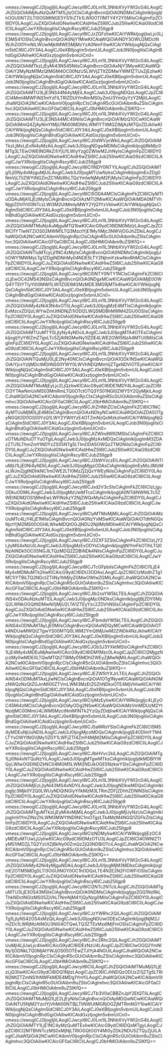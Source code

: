 vmess://ewogICJ2IjogIjIiLAogICJwcyI6ICJ0Lm1lL3NhbXVyYWl2cG4iLAogICJhZGQiOiAiMjAuNzQuMTM1LjIzOCIsCiAgInBvcnQiOiA0NDMsCiAgImlkIjogIjlhOGU0NTZiLTI0OGMtNGE5YS1hZTk1LWI0OTI1MTY4Y2Y5MiIsCiAgImFpZCI6IDY0LAogICJuZXQiOiAidGNwIiwKICAidHlwZSI6ICJub25lIiwKICAiaG9zdCI6ICIiLAogICJwYXRoIjogIiIsCiAgInRscyI6ICJub25lIgp9
vmess://ewogICJ2IjogIjIiLAogICJwcyI6ICJzZGFzIiwKICAiYWRkIjogIjIwLjc0LjE3MS41OSIsCiAgInBvcnQiOiA0NjY1MiwKICAiaWQiOiAiNDY3OWU2MDctNWJhZi00YmNlLWUwMjktMWE5MjMzYzA0NmFiIiwKICAiYWlkIjogNjQsCiAgIm5ldCI6ICJ0Y3AiLAogICJ0eXBlIjogIm5vbmUiLAogICJob3N0IjogIiIsCiAgInBhdGgiOiAiIiwKICAidGxzIjogIm5vbmUiCn0=
vmess://ewogICJ2IjogIjIiLAogICJwcyI6ICJ0Lm1lL3NhbXVyYWl2cG4iLAogICJhZGQiOiAiMTkzLjEyMi43NS45NiIsCiAgInBvcnQiOiAxNjY3MywKICAiaWQiOiAiY2MyNzM1MzQtMGM4OC00NzU5LWVjZTItZDMwYWM1ZTUxZjEzIiwKICAiYWlkIjogNjQsCiAgIm5ldCI6ICJ0Y3AiLAogICJ0eXBlIjogIm5vbmUiLAogICJob3N0IjogIiIsCiAgInBhdGgiOiAiIiwKICAidGxzIjogIm5vbmUiCn0=
vmess://ewogICJ2IjogIjIiLAogICJwcyI6ICJ0Lm1lL3NhbXVyYWl2cG4iLAogICJhZGQiOiAiMTU3LjE3NS44Ni4yMjEiLAogICJwb3J0IjogNDQzLAogICJpZCI6ICI4MmI4MWFiNS1mYzFlLTRlZDUtYmRmMS0yZmU3YmQyYzY2MjIiLAogICJhaWQiOiA2NCwKICAibmV0IjogInRjcCIsCiAgInR5cGUiOiAibm9uZSIsCiAgImhvc3QiOiAiIiwKICAicGF0aCI6ICIiLAogICJ0bHMiOiAibm9uZSIKfQ==
vmess://ewogICJ2IjogIjIiLAogICJwcyI6ICJ0Lm1lL3NhbXVyYWl2cG4iLAogICJhZGQiOiAiMTU3LjE3NS44MC45NiIsCiAgInBvcnQiOiA1MzQ1OCwKICAiaWQiOiAiMmQ4ZjAyNmYtMjU1Mi00MDNhLWM1YTItMGZiMjAzMTQxZDJkIiwKICAiYWlkIjogNjQsCiAgIm5ldCI6ICJ0Y3AiLAogICJ0eXBlIjogIm5vbmUiLAogICJob3N0IjogIiIsCiAgInBhdGgiOiAiIiwKICAidGxzIjogIm5vbmUiCn0=
vmess://ewogICJ2IjogIjIiLAogICJwcyI6ICJ0dWVycWkiLAogICJhZGQiOiAiMTkzLjMxLjExNi4yMzAiLAogICJwb3J0IjogNDgwMDMsCiAgImlkIjogIjRkMjc0MTg3LTEwOWEtNDRkZi1iYjU1LWIyYzg0ZWIwM2JhNyIsCiAgImFpZCI6IDY0LAogICJuZXQiOiAidGNwIiwKICAidHlwZSI6ICJub25lIiwKICAiaG9zdCI6ICIiLAogICJwYXRoIjogIiIsCiAgInRscyI6ICJub25lIgp9
vmess://ewogICJ2IjogIjIiLAogICJwcyI6ICI1NDY0NTYiLAogICJhZGQiOiAiMTg1LjI0Ny4xMzguMjUiLAogICJwb3J0IjogMTUwNzksCiAgImlkIjogImExZDg0NmVjLTliZWYtNGZmZC1lMzRhLTQzYmIwNjMyM2FjMyIsCiAgImFpZCI6IDY0LAogICJuZXQiOiAidGNwIiwKICAidHlwZSI6ICJub25lIiwKICAiaG9zdCI6ICIiLAogICJwYXRoIjogIiIsCiAgInRscyI6ICJub25lIgp9
vmess://ewogICJ2IjogIjIiLAogICJwcyI6ICI5ODA4MCIsCiAgImFkZCI6ICIyMTIuODAuMjA1LjEzMyIsCiAgInBvcnQiOiAzMTI2MiwKICAiaWQiOiAiMDA0MTVhNjgtZDVlYi00NTczLWI3M2UtMmIyMWY2YjQ1YzVkIiwKICAiYWlkIjogNjQsCiAgIm5ldCI6ICJ0Y3AiLAogICJ0eXBlIjogIm5vbmUiLAogICJob3N0IjogIiIsCiAgInBhdGgiOiAiIiwKICAidGxzIjogIm5vbmUiCn0=
vmess://ewogICJ2IjogIjIiLAogICJwcyI6ICJ0Lm1lL3NhbXVyYWl2cG4iLAogICJhZGQiOiAiMTMuNzAuMjguMTQ1IiwKICAicG9ydCI6IDM0MzIzLAogICJpZCI6ICI1YTIwNTZiOS02MWM1LTQ3MzctYjE1My1iMjc3NWVjOGJhZDkiLAogICJhaWQiOiA2NCwKICAibmV0IjogInRjcCIsCiAgInR5cGUiOiAibm9uZSIsCiAgImhvc3QiOiAiIiwKICAicGF0aCI6ICIiLAogICJ0bHMiOiAibm9uZSIKfQ==
vmess://ewogICJ2IjogIjIiLAogICJwcyI6ICJ0Lm1lL3NhbXVyYWl2cG4iLAogICJhZGQiOiAiNTIuMTcyLjI1NC4zMyIsCiAgInBvcnQiOiA0NDMsCiAgImlkIjogIjJhOWY1MWMyLTg1ZDgtNDNhMy04NDE5LTY2NjhmYzkwNmRhMCIsCiAgImFpZCI6IDY0LAogICJuZXQiOiAidGNwIiwKICAidHlwZSI6ICJub25lIiwKICAiaG9zdCI6ICIiLAogICJwYXRoIjogIiIsCiAgInRscyI6ICJub25lIgp9
vmess://ewogICJ2IjogIjIiLAogICJwcyI6ICI0NTY0NTY1NCIsCiAgImFkZCI6ICIzLjEwOC42MS43NSIsCiAgInBvcnQiOiA0NDgxMCwKICAiaWQiOiAiMjE0OWQ4YTEtYTIyYi00MWI1LWI1ZGEtMGMzMDE3MGRjMTk4IiwKICAiYWlkIjogNjQsCiAgIm5ldCI6ICJ0Y3AiLAogICJ0eXBlIjogIm5vbmUiLAogICJob3N0IjogIiIsCiAgInBhdGgiOiAiIiwKICAidGxzIjogIm5vbmUiCn0=
vmess://ewogICJ2IjogIjIiLAogICJwcyI6ICJ0Lm1lL3NhbXVyYWl2cG4iLAogICJhZGQiOiAiMy4zNi43Ni4xOTIiLAogICJwb3J0IjogMzE4MTIsCiAgImlkIjogImExMzcxZDQzLWYwZmUtNDNjZi1iODI2LWQ5MDBhMWM4ZGU0OSIsCiAgImFpZCI6IDY0LAogICJuZXQiOiAidGNwIiwKICAidHlwZSI6ICJub25lIiwKICAiaG9zdCI6ICIiLAogICJwYXRoIjogIiIsCiAgInRscyI6ICJub25lIgp9
vmess://ewogICJ2IjogIjIiLAogICJwcyI6ICJ0Lm1lL3NhbXVyYWl2cG4iLAogICJhZGQiOiAiMTUuMTY0LjIyNy4yNDciLAogICJwb3J0IjogMTA4OTEsCiAgImlkIjogIjYyYWZmZTgxLTc5ZjAtNGMwNy1lZDE4LWE2OWI5NzA4MTU0MiIsCiAgImFpZCI6IDY0LAogICJuZXQiOiAidGNwIiwKICAidHlwZSI6ICJub25lIiwKICAiaG9zdCI6ICIiLAogICJwYXRoIjogIiIsCiAgInRscyI6ICJub25lIgp9
vmess://ewogICJ2IjogIjIiLAogICJwcyI6ICJ0Lm1lL3NhbXVyYWl2cG4iLAogICJhZGQiOiAiNTQuMjU0LjE2Ny40NCIsCiAgInBvcnQiOiA1ODk1NSwKICAiaWQiOiAiYjcxYzljMDctMDliNS00YWY0LWVhNDQtMmVjZTgxNDViOTEyIiwKICAiYWlkIjogNjQsCiAgIm5ldCI6ICJ0Y3AiLAogICJ0eXBlIjogIm5vbmUiLAogICJob3N0IjogIiIsCiAgInBhdGgiOiAiIiwKICAidGxzIjogIm5vbmUiCn0=
vmess://ewogICJ2IjogIjIiLAogICJwcyI6ICJ0Lm1lL3NhbXVyYWl2cG4iLAogICJhZGQiOiAiMTMuMjEyLjc2LjQzIiwKICAicG9ydCI6IDE1MDY4LAogICJpZCI6ICI3YTAwNmUxMS03MmRmLTQ0OTctOTQ3YS01NGI0ZWY5Y2QyMjkiLAogICJhaWQiOiA2NCwKICAibmV0IjogInRjcCIsCiAgInR5cGUiOiAibm9uZSIsCiAgImhvc3QiOiAiIiwKICAicGF0aCI6ICIiLAogICJ0bHMiOiAibm9uZSIKfQ==
vmess://ewogICJ2IjogIjIiLAogICJwcyI6ICJhZHNhZCIsCiAgImFkZCI6ICI1NC4yMTUuMjM0LjE4MiIsCiAgInBvcnQiOiAxNDkyNCwKICAiaWQiOiAiZDA5OTgyNGQtODI1OS00YzQ1LWY2YWItYzE4OTZmNzQxMzkzIiwKICAiYWlkIjogNjQsCiAgIm5ldCI6ICJ0Y3AiLAogICJ0eXBlIjogIm5vbmUiLAogICJob3N0IjogIiIsCiAgInBhdGgiOiAiIiwKICAidGxzIjogIm5vbmUiCn0=
vmess://ewogICJ2IjogIjIiLAogICJwcyI6ICJtZWlndW92MSIsCiAgImFkZCI6ICIxOTMuNDIuOTYuOTgiLAogICJwb3J0IjogMzAxMDQsCiAgImlkIjogImM3ZDAzZTU5LThmZmYtNDYzZS05NTg5LTlmODA5OWQzZTM2NiIsCiAgImFpZCI6IDY0LAogICJuZXQiOiAidGNwIiwKICAidHlwZSI6ICJub25lIiwKICAiaG9zdCI6ICIiLAogICJwYXRoIjogIiIsCiAgInRscyI6ICJub25lIgp9
vmess://ewogICJ2IjogIjIiLAogICJwcyI6ICJ2bWVzczEiLAogICJhZGQiOiAiNTIuMjU1LjE0Ni4yNDIiLAogICJwb3J0IjogMjgzODAsCiAgImlkIjogImEyMzJlMzMxLWJmZjgtNDhkNC1mOWE2LTI0MzZjZjQxYWEyNiIsCiAgImFpZCI6IDY0LAogICJuZXQiOiAidGNwIiwKICAidHlwZSI6ICJub25lIiwKICAiaG9zdCI6ICIiLAogICJwYXRoIjogIiIsCiAgInRscyI6ICJub25lIgp9
vmess://ewogICJ2IjogIjIiLAogICJwcyI6ICJxd2V3cSIsCiAgImFkZCI6ICIzLjguODkuODMiLAogICJwb3J0IjogMzUwMTcsCiAgImlkIjogIjA0NTdiNWNlLTc5ZWEtNDM2OS1jMmEwLWFlNzkzY2NjZWQxMyIsCiAgImFpZCI6IDY0LAogICJuZXQiOiAidGNwIiwKICAidHlwZSI6ICJub25lIiwKICAiaG9zdCI6ICIiLAogICJwYXRoIjogIiIsCiAgInRscyI6ICJub25lIgp9
vmess://ewogICJ2IjogIjIiLAogICJwcyI6ICIyMTMxMjMiLAogICJhZGQiOiAiMzUuMTc4LjY4LjE1MiIsCiAgInBvcnQiOiA0NzYxMSwKICAiaWQiOiAiOTdhNGQxNjctYjM2MS00OGI4LWIwMDQtOGJjNDU2NjllMzM0IiwKICAiYWlkIjogNjQsCiAgIm5ldCI6ICJ0Y3AiLAogICJ0eXBlIjogIm5vbmUiLAogICJob3N0IjogIiIsCiAgInBhdGgiOiAiIiwKICAidGxzIjogIm5vbmUiCn0=
vmess://ewogICJ2IjogIjIiLAogICJwcyI6ICJ3ZXF3ZSIsCiAgImFkZCI6ICIzLjY2LjIyMS4xNzUiLAogICJwb3J0IjogMzExODYsCiAgImlkIjogIjNlYmFkOTlhLTQ0NzAtNDk5OC05NGJlLTQzMDQ2ZDBiNDk4NiIsCiAgImFpZCI6IDY0LAogICJuZXQiOiAidGNwIiwKICAidHlwZSI6ICJub25lIiwKICAiaG9zdCI6ICIiLAogICJwYXRoIjogIiIsCiAgInRscyI6ICJub25lIgp9
vmess://ewogICJ2IjogIjIiLAogICJwcyI6ICJTcGFpbiIsCiAgImFkZCI6ICI1LjE4My4xMDMuMTk2IiwKICAicG9ydCI6IDU3ODAxLAogICJpZCI6ICIzMzdhZTg1MC1iYTBiLTQ2NDctZTliNy1hMjIyZGMwOWIwZGMiLAogICJhaWQiOiA2NCwKICAibmV0IjogInRjcCIsCiAgInR5cGUiOiAibm9uZSIsCiAgImhvc3QiOiAiIiwKICAicGF0aCI6ICIiLAogICJ0bHMiOiAibm9uZSIKfQ==
vmess://ewogICJ2IjogIjIiLAogICJwcyI6ICJIb2xsYW5kLTEiLAogICJhZGQiOiAiNS4xODAuNzkuMTEiLAogICJwb3J0IjogMjc0NDksCiAgImlkIjogIjBjZDY0MzQ2LWNkOGQtNDMwNi1jMjU2LTA1ZTEyYzc2ZDVhNSIsCiAgImFpZCI6IDY0LAogICJuZXQiOiAidGNwIiwKICAidHlwZSI6ICJub25lIiwKICAiaG9zdCI6ICIiLAogICJwYXRoIjogIiIsCiAgInRscyI6ICJub25lIgp9
vmess://ewogICJ2IjogIjIiLAogICJwcyI6ICJFbmdsYW5kLTEiLAogICJhZGQiOiAiNS4xODMuMTAyLjE0MiIsCiAgInBvcnQiOiAxNDQyMCwKICAiaWQiOiAiOTk4NDUwMWQtZTgwYS00MTQ0LWM2YmQtMjUwM2ZiNDk4NzJkIiwKICAiYWlkIjogNjQsCiAgIm5ldCI6ICJ0Y3AiLAogICJ0eXBlIjogIm5vbmUiLAogICJob3N0IjogIiIsCiAgInBhdGgiOiAiIiwKICAidGxzIjogIm5vbmUiCn0=
vmess://ewogICJ2IjogIjIiLAogICJwcyI6ICJOb3J3YXktMSIsCiAgImFkZCI6ICI1LjE4My4xMDEuMjAwIiwKICAicG9ydCI6IDM1Mzc0LAogICJpZCI6ICI2MjgzNjczMy0wMDE0LTQwMTQtZTBlMy05MDhlZWEyZjMwNjMiLAogICJhaWQiOiA2NCwKICAibmV0IjogInRjcCIsCiAgInR5cGUiOiAibm9uZSIsCiAgImhvc3QiOiAiIiwKICAicGF0aCI6ICIiLAogICJ0bHMiOiAibm9uZSIKfQ==
vmess://ewogICJ2IjogIjIiLAogICJwcyI6ICJEZW5tYXJrLTEiLAogICJhZGQiOiAiNS4xODMuMTAxLjIwNCIsCiAgInBvcnQiOiA1OTg1NywKICAiaWQiOiAiNGMzNWQzNzQtZGJmMi00ZTVmLWM3MzEtZGZhNDkxOTE4MjVhIiwKICAiYWlkIjogNjQsCiAgIm5ldCI6ICJ0Y3AiLAogICJ0eXBlIjogIm5vbmUiLAogICJob3N0IjogIiIsCiAgInBhdGgiOiAiIiwKICAidGxzIjogIm5vbmUiCn0=
vmess://ewogICJ2IjogIjIiLAogICJwcyI6ICIyMzEyIiwKICAiYWRkIjogIjc4LjEyOC45Mi4zMCIsCiAgInBvcnQiOiAyODg2NSwKICAiaWQiOiAiMzVmMDUzM2YtNzdjMC00MmU4LWM5MzctNmM1NTk2YzQyZDdjIiwKICAiYWlkIjogNjQsCiAgIm5ldCI6ICJ0Y3AiLAogICJ0eXBlIjogIm5vbmUiLAogICJob3N0IjogIiIsCiAgInBhdGgiOiAiIiwKICAidGxzIjogIm5vbmUiCn0=
vmess://ewogICJ2IjogIjIiLAogICJwcyI6ICJ5aWRsYSIsCiAgImFkZCI6ICI5MS4yMDEuNjUuNDIiLAogICJwb3J0IjogMjcxMDQsCiAgImlkIjogIjE4ODlmYTM4LTYxOWYtNGVjMy1iZGY1LWFjZTI4ZmY4MjM2MiIsCiAgImFpZCI6IDY0LAogICJuZXQiOiAidGNwIiwKICAidHlwZSI6ICJub25lIiwKICAiaG9zdCI6ICIiLAogICJwYXRoIjogIiIsCiAgInRscyI6ICJub25lIgp9
vmess://ewogICJ2IjogIjIiLAogICJwcyI6ICJlbHVvc2kiLAogICJhZGQiOiAiMTg1LjI0Ni4xNTQuNzYiLAogICJwb3J0IjogMTgwMTksCiAgImlkIjogIjdkMDBlYWQyLWIwOGEtNDZkNC04MGM5LWM2NDJkOGE5NzkwYSIsCiAgImFpZCI6IDY0LAogICJuZXQiOiAidGNwIiwKICAidHlwZSI6ICJub25lIiwKICAiaG9zdCI6ICIiLAogICJwYXRoIjogIiIsCiAgInRscyI6ICJub25lIgp9
vmess://ewogICJ2IjogIjIiLAogICJwcyI6ICJ0Lm1lL3NhbXVyYWl2cG4iLAogICJhZGQiOiAiMjEzLjIyNi43MS4xNDYiLAogICJwb3J0IjogNDkwMDQsCiAgImlkIjogIjc3Mjk0Y2Q0LWUyNDQtNGIyYi1kMzM3LTRmZDFjZDhhZDNlNSIsCiAgImFpZCI6IDY0LAogICJuZXQiOiAidGNwIiwKICAidHlwZSI6ICJub25lIiwKICAiaG9zdCI6ICIiLAogICJwYXRoIjogIiIsCiAgInRscyI6ICJub25lIgp9
vmess://ewogICJ2IjogIjIiLAogICJwcyI6ICJ0Lm1lL3NhbXVyYWl2cG4iLAogICJhZGQiOiAiMTguMTkzLjEyMi4xMjMiLAogICJwb3J0IjogMjUyNzUsCiAgImlkIjogImVlYmZlNzZhLWM3MWYtNDllNC1mOTgzLTk4MzM4NGQ1ZGFkZiIsCiAgImFpZCI6IDY0LAogICJuZXQiOiAidGNwIiwKICAidHlwZSI6ICJub25lIiwKICAiaG9zdCI6ICIiLAogICJwYXRoIjogIiIsCiAgInRscyI6ICJub25lIgp9
vmess://ewogICJ2IjogIjIiLAogICJwcyI6ICIzNDMyIiwKICAiYWRkIjogIjEzOC4yMDEuMTUwLjUyIiwKICAicG9ydCI6IDMzOTU3LAogICJpZCI6ICI4OWNlZTIyMS1iMDZjLTQ2YzUtZjBkNy00ZmQzZjQ3NDBiOTciLAogICJhaWQiOiA2NCwKICAibmV0IjogInRjcCIsCiAgInR5cGUiOiAibm9uZSIsCiAgImhvc3QiOiAiIiwKICAicGF0aCI6ICIiLAogICJ0bHMiOiAibm9uZSIKfQ==
vmess://ewogICJ2IjogIjIiLAogICJwcyI6ICJ0Lm1lL3NhbXVyYWl2cG4iLAogICJhZGQiOiAiMy42Ni4yMjguNDAiLAogICJwb3J0IjogMjM3MDksCiAgImlkIjogImE2OTM5MDg5LTI3OGUtNGY0OC1hODQxLTE4N2E2N2FiOWFiOSIsCiAgImFpZCI6IDY0LAogICJuZXQiOiAidGNwIiwKICAidHlwZSI6ICJub25lIiwKICAiaG9zdCI6ICIiLAogICJwYXRoIjogIiIsCiAgInRscyI6ICJub25lIgp9
vmess://ewogICJ2IjogIjIiLAogICJwcyI6ICI2NTc2NTciLAogICJhZGQiOiAiMTguMTU3LjE3OS43MSIsCiAgInBvcnQiOiA0NDMsCiAgImlkIjogIjgxZGQ1NzRkLThkNDctNGIzMS05ZjVhLTNmNjM4YjQyNzg0MiIsCiAgImFpZCI6IDY0LAogICJuZXQiOiAidGNwIiwKICAidHlwZSI6ICJub25lIiwKICAiaG9zdCI6ICIiLAogICJwYXRoIjogIiIsCiAgInRscyI6ICJub25lIgp9
vmess://ewogICJ2IjogIjIiLAogICJwcyI6ICJzYWRhc2QiLAogICJhZGQiOiAiMTg1LjIyNS42OS4xMzQiLAogICJwb3J0IjogNDUwODEsCiAgImlkIjogIjNjM2JmZDc1LWRjMzAtNGU3Ni04OTQwLTQ3ZTExMzdlMjFmOSIsCiAgImFpZCI6IDY0LAogICJuZXQiOiAidGNwIiwKICAidHlwZSI6ICJub25lIiwKICAiaG9zdCI6ICIiLAogICJwYXRoIjogIiIsCiAgInRscyI6ICJub25lIgp9
vmess://ewogICJ2IjogIjIiLAogICJwcyI6ICJhc2Rhc2QiLAogICJhZGQiOiAiMTUuMjI4LjUwLjc4IiwKICAicG9ydCI6IDEzNzU4LAogICJpZCI6ICIwOGQ2YmNlNy1jODNkLTQ0MjAtYWJjOS05OTEwZTJlYjA4NGUiLAogICJhaWQiOiA2NCwKICAibmV0IjogInRjcCIsCiAgInR5cGUiOiAibm9uZSIsCiAgImhvc3QiOiAiIiwKICAicGF0aCI6ICIiLAogICJ0bHMiOiAibm9uZSIKfQ==
vmess://ewogICJ2IjogIjIiLAogICJwcyI6ICIiLAogICJhZGQiOiAiMTMuMjQ1LjEzLjQ3IiwKICAicG9ydCI6IDQ1NjIzLAogICJpZCI6ICJhNDQzODUzZi1jZTg5LTRiN2MtZTZmNS1hNWFkMDE4MDg1YmYiLAogICJhaWQiOiA2NCwKICAibmV0IjogInRjcCIsCiAgInR5cGUiOiAibm9uZSIsCiAgImhvc3QiOiAiIiwKICAicGF0aCI6ICIiLAogICJ0bHMiOiAibm9uZSIKfQ==
vmess://ewogICJ2IjogIjIiLAogICJwcyI6ICJTb3V0aCBBZnJpY2EtQTIiLAogICJhZGQiOiAiMTMuMjQ1LjE2LjEyNiIsCiAgInBvcnQiOiAyMDQwNCwKICAiaWQiOiAiNTU5NjM2YzctYjVhMi00NTBjLTliNWUtMGRjOGZjMTRmNGY1IiwKICAiYWlkIjogNjQsCiAgIm5ldCI6ICJ0Y3AiLAogICJ0eXBlIjogIm5vbmUiLAogICJob3N0IjogIiIsCiAgInBhdGgiOiAiIiwKICAidGxzIjogIm5vbmUiCn0=
vmess://ewogICJ2IjogIjIiLAogICJwcyI6ICJ0Lm1lL3NhbXVyYWl2cG4iLAogICJhZGQiOiAiMTY1LjE1NC4yMzQuMTExIiwKICAicG9ydCI6IDQxMTgyLAogICJpZCI6ICI2MTBhNTczMS0xMjNjLTRlOGQtOGY4Mi0yZDk2NDU5ZTQyZjUiLAogICJhaWQiOiA2NCwKICAibmV0IjogInRjcCIsCiAgInR5cGUiOiAibm9uZSIsCiAgImhvc3QiOiAiIiwKICAicGF0aCI6ICIiLAogICJ0bHMiOiAibm9uZSIKfQ==
